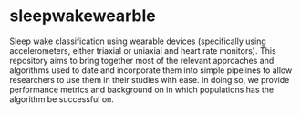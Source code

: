 # sleepwakewearble
Sleep wake classification using wearable devices (specifically using accelerometers, either triaxial or uniaxial and heart rate monitors). This repository aims to bring together most of the relevant approaches and algorithms used to date and incorporate them into simple pipelines to allow researchers to use them in their studies with ease. In doing so, we provide performance metrics and background on in which populations has the algorithm be successful on.
